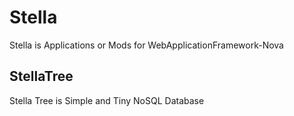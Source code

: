# Stella
Stella is Applications or Mods for WebApplicationFramework-Nova

## StellaTree
Stella Tree is Simple and Tiny NoSQL Database
